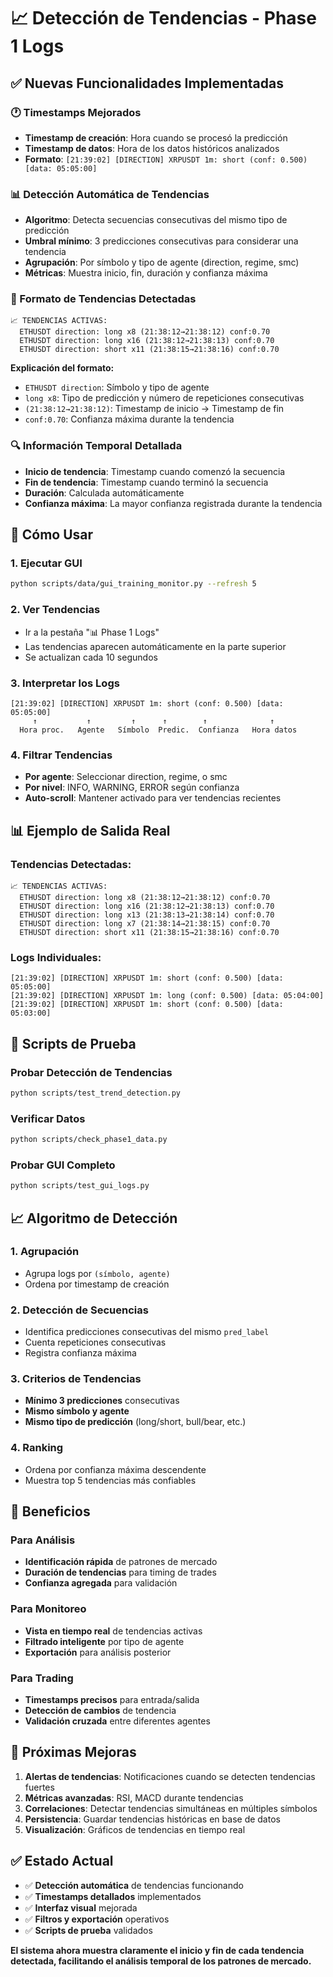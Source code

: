 # 📈 Detección de Tendencias - Phase 1 Logs

## ✅ Nuevas Funcionalidades Implementadas

### 🕐 Timestamps Mejorados
- **Timestamp de creación**: Hora cuando se procesó la predicción
- **Timestamp de datos**: Hora de los datos históricos analizados
- **Formato**: `[21:39:02] [DIRECTION] XRPUSDT 1m: short (conf: 0.500) [data: 05:05:00]`

### 📊 Detección Automática de Tendencias
- **Algoritmo**: Detecta secuencias consecutivas del mismo tipo de predicción
- **Umbral mínimo**: 3 predicciones consecutivas para considerar una tendencia
- **Agrupación**: Por símbolo y tipo de agente (direction, regime, smc)
- **Métricas**: Muestra inicio, fin, duración y confianza máxima

### 🎯 Formato de Tendencias Detectadas
```
📈 TENDENCIAS ACTIVAS:
  ETHUSDT direction: long x8 (21:38:12→21:38:12) conf:0.70
  ETHUSDT direction: long x16 (21:38:12→21:38:13) conf:0.70
  ETHUSDT direction: short x11 (21:38:15→21:38:16) conf:0.70
```

**Explicación del formato:**
- `ETHUSDT direction`: Símbolo y tipo de agente
- `long x8`: Tipo de predicción y número de repeticiones consecutivas
- `(21:38:12→21:38:12)`: Timestamp de inicio → Timestamp de fin
- `conf:0.70`: Confianza máxima durante la tendencia

### 🔍 Información Temporal Detallada
- **Inicio de tendencia**: Timestamp cuando comenzó la secuencia
- **Fin de tendencia**: Timestamp cuando terminó la secuencia
- **Duración**: Calculada automáticamente
- **Confianza máxima**: La mayor confianza registrada durante la tendencia

## 🚀 Cómo Usar

### 1. Ejecutar GUI
```bash
python scripts/data/gui_training_monitor.py --refresh 5
```

### 2. Ver Tendencias
- Ir a la pestaña "📊 Phase 1 Logs"
- Las tendencias aparecen automáticamente en la parte superior
- Se actualizan cada 10 segundos

### 3. Interpretar los Logs
```
[21:39:02] [DIRECTION] XRPUSDT 1m: short (conf: 0.500) [data: 05:05:00]
     ↑           ↑         ↑      ↑        ↑              ↑
  Hora proc.   Agente   Símbolo  Predic.  Confianza   Hora datos
```

### 4. Filtrar Tendencias
- **Por agente**: Seleccionar direction, regime, o smc
- **Por nivel**: INFO, WARNING, ERROR según confianza
- **Auto-scroll**: Mantener activado para ver tendencias recientes

## 📊 Ejemplo de Salida Real

### Tendencias Detectadas:
```
📈 TENDENCIAS ACTIVAS:
  ETHUSDT direction: long x8 (21:38:12→21:38:12) conf:0.70
  ETHUSDT direction: long x16 (21:38:12→21:38:13) conf:0.70
  ETHUSDT direction: long x13 (21:38:13→21:38:14) conf:0.70
  ETHUSDT direction: long x7 (21:38:14→21:38:15) conf:0.70
  ETHUSDT direction: short x11 (21:38:15→21:38:16) conf:0.70
```

### Logs Individuales:
```
[21:39:02] [DIRECTION] XRPUSDT 1m: short (conf: 0.500) [data: 05:05:00]
[21:39:02] [DIRECTION] XRPUSDT 1m: long (conf: 0.500) [data: 05:04:00]
[21:39:02] [DIRECTION] XRPUSDT 1m: short (conf: 0.500) [data: 05:03:00]
```

## 🔧 Scripts de Prueba

### Probar Detección de Tendencias
```bash
python scripts/test_trend_detection.py
```

### Verificar Datos
```bash
python scripts/check_phase1_data.py
```

### Probar GUI Completo
```bash
python scripts/test_gui_logs.py
```

## 📈 Algoritmo de Detección

### 1. Agrupación
- Agrupa logs por `(símbolo, agente)`
- Ordena por timestamp de creación

### 2. Detección de Secuencias
- Identifica predicciones consecutivas del mismo `pred_label`
- Cuenta repeticiones consecutivas
- Registra confianza máxima

### 3. Criterios de Tendencias
- **Mínimo 3 predicciones** consecutivas
- **Mismo símbolo y agente**
- **Mismo tipo de predicción** (long/short, bull/bear, etc.)

### 4. Ranking
- Ordena por confianza máxima descendente
- Muestra top 5 tendencias más confiables

## 🎯 Beneficios

### Para Análisis
- **Identificación rápida** de patrones de mercado
- **Duración de tendencias** para timing de trades
- **Confianza agregada** para validación

### Para Monitoreo
- **Vista en tiempo real** de tendencias activas
- **Filtrado inteligente** por tipo de agente
- **Exportación** para análisis posterior

### Para Trading
- **Timestamps precisos** para entrada/salida
- **Detección de cambios** de tendencia
- **Validación cruzada** entre diferentes agentes

## 🚀 Próximas Mejoras

1. **Alertas de tendencias**: Notificaciones cuando se detecten tendencias fuertes
2. **Métricas avanzadas**: RSI, MACD durante tendencias
3. **Correlaciones**: Detectar tendencias simultáneas en múltiples símbolos
4. **Persistencia**: Guardar tendencias históricas en base de datos
5. **Visualización**: Gráficos de tendencias en tiempo real

## ✅ Estado Actual

- ✅ **Detección automática** de tendencias funcionando
- ✅ **Timestamps detallados** implementados
- ✅ **Interfaz visual** mejorada
- ✅ **Filtros y exportación** operativos
- ✅ **Scripts de prueba** validados

**El sistema ahora muestra claramente el inicio y fin de cada tendencia detectada, facilitando el análisis temporal de los patrones de mercado.**
